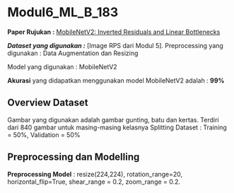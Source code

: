 # Modul6_ML_B_183

**Paper Rujukan :** [MobileNetV2: Inverted Residuals and Linear Bottlenecks]([https://vciba.springeropen.com/articles/10.1186/s42492-021-00091-z](https://openaccess.thecvf.com/content_cvpr_2018/html/Sandler_MobileNetV2_Inverted_Residuals_CVPR_2018_paper.html))

***Dataset yang digunakan :*** [Image RPS dari Modul 5].
Preprocessing yang digunakan : Data Augmentation dan Resizing

Model yang digunakan : MobileNetV2

**Akurasi** yang didapatkan menggunakan model MobileNetV2 adalah : **99%**

## Overview Dataset 
Gambar yang digunakan adalah gambar gunting, batu dan kertas. Terdiri dari 840 gambar untuk masing-masing kelasnya
Splitting Dataset : Training = 50%, Validation = 50%

## Preprocessing dan Modelling

 **Preprocessing Model** : resize(224,224), rotation_range=20, horizontal_flip=True, shear_range = 0.2, zoom_range = 0.2.


